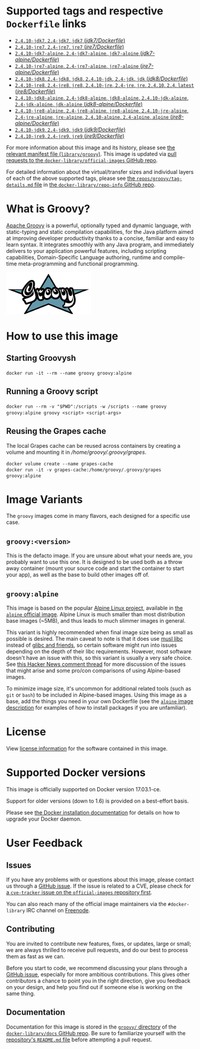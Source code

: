 <!--

********************************************************************************

WARNING:

    DO NOT EDIT "groovy/README.md"

    IT IS AUTO-GENERATED

    (from the other files in "groovy/" combined with a set of templates)

********************************************************************************

-->

# Supported tags and respective `Dockerfile` links

-	[`2.4.10-jdk7`, `2.4-jdk7`, `jdk7` (*jdk7/Dockerfile*)](https://github.com/groovy/docker-groovy/blob/dbc61ddbc286b5847e8778747264e92bcd29c93d/jdk7/Dockerfile)
-	[`2.4.10-jre7`, `2.4-jre7`, `jre7` (*jre7/Dockerfile*)](https://github.com/groovy/docker-groovy/blob/dbc61ddbc286b5847e8778747264e92bcd29c93d/jre7/Dockerfile)
-	[`2.4.10-jdk7-alpine`, `2.4-jdk7-alpine`, `jdk7-alpine` (*jdk7-alpine/Dockerfile*)](https://github.com/groovy/docker-groovy/blob/dbc61ddbc286b5847e8778747264e92bcd29c93d/jdk7-alpine/Dockerfile)
-	[`2.4.10-jre7-alpine`, `2.4-jre7-alpine`, `jre7-alpine` (*jre7-alpine/Dockerfile*)](https://github.com/groovy/docker-groovy/blob/dbc61ddbc286b5847e8778747264e92bcd29c93d/jre7-alpine/Dockerfile)
-	[`2.4.10-jdk8`, `2.4-jdk8`, `jdk8`, `2.4.10-jdk`, `2.4-jdk`, `jdk` (*jdk8/Dockerfile*)](https://github.com/groovy/docker-groovy/blob/dbc61ddbc286b5847e8778747264e92bcd29c93d/jdk8/Dockerfile)
-	[`2.4.10-jre8`, `2.4-jre8`, `jre8`, `2.4.10-jre`, `2.4-jre`, `jre`, `2.4.10`, `2.4`, `latest` (*jre8/Dockerfile*)](https://github.com/groovy/docker-groovy/blob/dbc61ddbc286b5847e8778747264e92bcd29c93d/jre8/Dockerfile)
-	[`2.4.10-jdk8-alpine`, `2.4-jdk8-alpine`, `jdk8-alpine`, `2.4.10-jdk-alpine`, `2.4-jdk-alpine`, `jdk-alpine` (*jdk8-alpine/Dockerfile*)](https://github.com/groovy/docker-groovy/blob/dbc61ddbc286b5847e8778747264e92bcd29c93d/jdk8-alpine/Dockerfile)
-	[`2.4.10-jre8-alpine`, `2.4-jre8-alpine`, `jre8-alpine`, `2.4.10-jre-alpine`, `2.4-jre-alpine`, `jre-alpine`, `2.4.10-alpine`, `2.4-alpine`, `alpine` (*jre8-alpine/Dockerfile*)](https://github.com/groovy/docker-groovy/blob/dbc61ddbc286b5847e8778747264e92bcd29c93d/jre8-alpine/Dockerfile)
-	[`2.4.10-jdk9`, `2.4-jdk9`, `jdk9` (*jdk9/Dockerfile*)](https://github.com/groovy/docker-groovy/blob/dbc61ddbc286b5847e8778747264e92bcd29c93d/jdk9/Dockerfile)
-	[`2.4.10-jre9`, `2.4-jre9`, `jre9` (*jre9/Dockerfile*)](https://github.com/groovy/docker-groovy/blob/dbc61ddbc286b5847e8778747264e92bcd29c93d/jre9/Dockerfile)

For more information about this image and its history, please see [the relevant manifest file (`library/groovy`)](https://github.com/docker-library/official-images/blob/master/library/groovy). This image is updated via [pull requests to the `docker-library/official-images` GitHub repo](https://github.com/docker-library/official-images/pulls?q=label%3Alibrary%2Fgroovy).

For detailed information about the virtual/transfer sizes and individual layers of each of the above supported tags, please see [the `repos/groovy/tag-details.md` file](https://github.com/docker-library/repo-info/blob/master/repos/groovy/tag-details.md) in [the `docker-library/repo-info` GitHub repo](https://github.com/docker-library/repo-info).

# What is Groovy?

[Apache Groovy](http://groovy-lang.org/) is a powerful, optionally typed and dynamic language, with static-typing and static compilation capabilities, for the Java platform aimed at improving developer productivity thanks to a concise, familiar and easy to learn syntax. It integrates smoothly with any Java program, and immediately delivers to your application powerful features, including scripting capabilities, Domain-Specific Language authoring, runtime and compile-time meta-programming and functional programming.

![logo](https://raw.githubusercontent.com/docker-library/docs/bb5fc730ed18c45d86425f9fa4265d50cb795ec8/groovy/logo.png)

# How to use this image

## Starting Groovysh

`docker run -it --rm --name groovy groovy:alpine`

## Running a Groovy script

`docker run --rm -v "$PWD":/scripts -w /scripts --name groovy groovy:alpine groovy <script> <script-args>`

## Reusing the Grapes cache

The local Grapes cache can be reused across containers by creating a volume and mounting it in */home/groovy/.groovy/grapes*.

```console
docker volume create --name grapes-cache
docker run -it -v grapes-cache:/home/groovy/.groovy/grapes groovy:alpine
```

# Image Variants

The `groovy` images come in many flavors, each designed for a specific use case.

## `groovy:<version>`

This is the defacto image. If you are unsure about what your needs are, you probably want to use this one. It is designed to be used both as a throw away container (mount your source code and start the container to start your app), as well as the base to build other images off of.

## `groovy:alpine`

This image is based on the popular [Alpine Linux project](http://alpinelinux.org), available in [the `alpine` official image](https://hub.docker.com/_/alpine). Alpine Linux is much smaller than most distribution base images (~5MB), and thus leads to much slimmer images in general.

This variant is highly recommended when final image size being as small as possible is desired. The main caveat to note is that it does use [musl libc](http://www.musl-libc.org) instead of [glibc and friends](http://www.etalabs.net/compare_libcs.html), so certain software might run into issues depending on the depth of their libc requirements. However, most software doesn't have an issue with this, so this variant is usually a very safe choice. See [this Hacker News comment thread](https://news.ycombinator.com/item?id=10782897) for more discussion of the issues that might arise and some pro/con comparisons of using Alpine-based images.

To minimize image size, it's uncommon for additional related tools (such as `git` or `bash`) to be included in Alpine-based images. Using this image as a base, add the things you need in your own Dockerfile (see the [`alpine` image description](https://hub.docker.com/_/alpine/) for examples of how to install packages if you are unfamiliar).

# License

View [license information](http://www.apache.org/licenses/LICENSE-2.0.html) for the software contained in this image.

# Supported Docker versions

This image is officially supported on Docker version 17.03.1-ce.

Support for older versions (down to 1.6) is provided on a best-effort basis.

Please see [the Docker installation documentation](https://docs.docker.com/installation/) for details on how to upgrade your Docker daemon.

# User Feedback

## Issues

If you have any problems with or questions about this image, please contact us through a [GitHub issue](https://github.com/groovy/docker-groovy/issues). If the issue is related to a CVE, please check for [a `cve-tracker` issue on the `official-images` repository first](https://github.com/docker-library/official-images/issues?q=label%3Acve-tracker).

You can also reach many of the official image maintainers via the `#docker-library` IRC channel on [Freenode](https://freenode.net).

## Contributing

You are invited to contribute new features, fixes, or updates, large or small; we are always thrilled to receive pull requests, and do our best to process them as fast as we can.

Before you start to code, we recommend discussing your plans through a [GitHub issue](https://github.com/groovy/docker-groovy/issues), especially for more ambitious contributions. This gives other contributors a chance to point you in the right direction, give you feedback on your design, and help you find out if someone else is working on the same thing.

## Documentation

Documentation for this image is stored in the [`groovy/` directory](https://github.com/docker-library/docs/tree/master/groovy) of the [`docker-library/docs` GitHub repo](https://github.com/docker-library/docs). Be sure to familiarize yourself with the [repository's `README.md` file](https://github.com/docker-library/docs/blob/master/README.md) before attempting a pull request.
